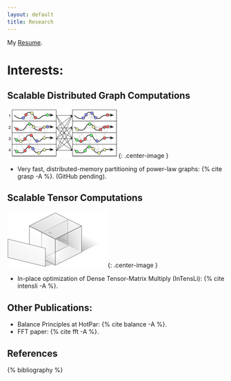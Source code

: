 ```yaml
---
layout: default
title: Research
---
```


My [Resume](../assets/resume.pdf).

Interests:
==========

Scalable Distributed Graph Computations
--------------------------------------
![graph](../images/graph.png){: .center-image }

* Very fast, distributed-memory partitioning of power-law graphs: 
{% cite grasp -A %}. (GitHub pending).

Scalable Tensor Computations
--------------------------------------
![tensor](../images/tensor.png){: .center-image }

* In-place optimization of Dense Tensor-Matrix Multiply (InTensLi):
{% cite intensli -A %}.

Other Publications:
-------------------
* Balance Principles at HotPar: {% cite balance -A %}.
* FFT paper: {% cite fft -A %}.

References
----------

{% bibliography %}


